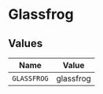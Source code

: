 # Glassfrog


## Values

| Name        | Value       |
| ----------- | ----------- |
| `GLASSFROG` | glassfrog   |